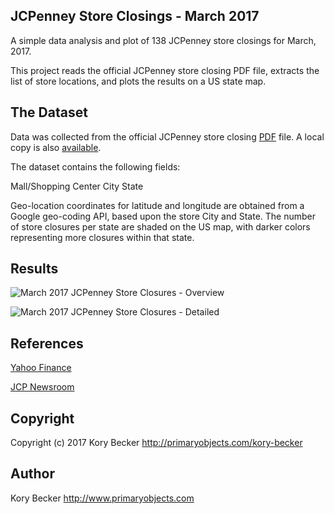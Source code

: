 JCPenney Store Closings - March 2017
-------------------------------

A simple data analysis and plot of 138 JCPenney store closings for March, 2017.

This project reads the official JCPenney store closing PDF file, extracts the list of store locations, and plots the results on a US state map.

## The Dataset

Data was collected from the official JCPenney store closing [PDF](http://www.jcpnewsroom.com/news-releases/2017/assets/0317_list_of_store_closures.pdf) file. A local copy is also [available](https://raw.githubusercontent.com/primaryobjects/penney/master/data/store_closures.pdf).

The dataset contains the following fields:

Mall/Shopping Center
City
State

Geo-location coordinates for latitude and longitude are obtained from a Google geo-coding API, based upon the store City and State. The number of store closures per state are shaded on the US map, with darker colors representing more closures within that state.

## Results

![March 2017 JCPenney Store Closures - Overview](https://raw.githubusercontent.com/primaryobjects/penney/master/images/jcpenney.png)

![March 2017 JCPenney Store Closures - Detailed](https://raw.githubusercontent.com/primaryobjects/penney/master/images/jcpenney-detail.png)

## References

[Yahoo Finance](http://finance.yahoo.com/news/138-jc-penney-stores-close-130436124.html)

[JCP Newsroom](http://www.jcpnewsroom.com/news-releases/2017/assets/0317_list_of_store_closures.pdf)

## Copyright

Copyright (c) 2017 Kory Becker http://primaryobjects.com/kory-becker

## Author

Kory Becker
http://www.primaryobjects.com
